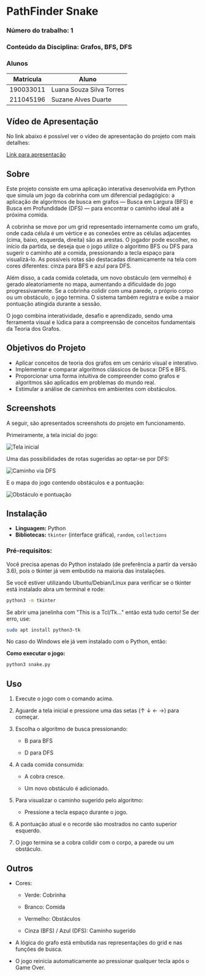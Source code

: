 # **PathFinder Snake**

### **Número do trabalho:** 1
### **Conteúdo da Disciplina:** Grafos, BFS, DFS

### **Alunos**

| Matrícula   | Aluno                                       |
|-------------|---------------------------------------------|
| 190033011   |  Luana Souza Silva Torres          |
| 211045196  | Suzane Alves Duarte        |

## **Vídeo de Apresentação**

No link abaixo é possível ver o vídeo de apresentação do projeto com mais detalhes:

[Link para apresentação](https://www.youtube.com/embed/imLMD2fo3sc?si=xgCoJPclccSGibXL)

## **Sobre**

Este projeto consiste em uma aplicação interativa desenvolvida em Python que simula um jogo da cobrinha com um diferencial pedagógico: a aplicação de algoritmos de busca em grafos — Busca em Largura (BFS) e Busca em Profundidade (DFS) — para encontrar o caminho ideal até a próxima comida.

A cobrinha se move por um grid representado internamente como um grafo, onde cada célula é um vértice e as conexões entre as células adjacentes (cima, baixo, esquerda, direita) são as arestas. O jogador pode escolher, no início da partida, se deseja que o jogo utilize o algoritmo BFS ou DFS para sugerir o caminho até a comida, pressionando a tecla espaço para visualizá-lo. As possíveis rotas são destacadas dinamicamente na tela com cores diferentes: cinza para BFS e azul para DFS.

Além disso, a cada comida coletada, um novo obstáculo (em vermelho) é gerado aleatoriamente no mapa, aumentando a dificuldade do jogo progressivamente. Se a cobrinha colidir com uma parede, o próprio corpo ou um obstáculo, o jogo termina. O sistema também registra e exibe a maior pontuação atingida durante a sessão.

O jogo combina interatividade, desafio e aprendizado, sendo uma ferramenta visual e lúdica para a compreensão de conceitos fundamentais da Teoria dos Grafos.

## Objetivos do Projeto
- Aplicar conceitos de teoria dos grafos em um cenário visual e interativo.
- Implementar e comparar algoritmos clássicos de busca: DFS e BFS.
- Proporcionar uma forma intuitiva de compreender como grafos e algoritmos são aplicados em problemas do mundo real.
- Estimular a análise de caminhos em ambientes com obstáculos.


## **Screenshots**

A seguir, são apresentados screenshots do projeto em funcionamento. 

Primeiramente, a tela inicial do jogo: 

![Tela inicial](assets/telaincial.png) 

Uma das possibilidades de rotas sugeridas ao optar-se por DFS: 

![Caminho via DFS](assets/dfs.png)  

E o mapa do jogo contendo obstáculos e a pontuação: 

![Obstáculo e pontuação](assets/obstaculos.png) 



## **Instalação**

- **Linguagem:** Python  
- **Bibliotecas:** `tkinter` (interface gráfica), `random`, `collections`

### **Pré-requisitos:**  

Você precisa apenas do Python instalado (de preferência a partir da versão 3.6), pois o tkinter já vem embutido na maioria das instalações. 

Se você estiver utilizando Ubuntu/Debian/Linux para verificar se o tkinter está instalado abra um terminal e rode:

```bash
python3 -m tkinter
```

Se abrir uma janelinha com "This is a Tcl/Tk..." então está tudo certo! Se der erro, use:

```bash
sudo apt install python3-tk
``` 

No caso do Windows ele já vem instalado com o Python, então: 

**Como executar o jogo:**
```bash
python3 snake.py
```


## **Uso**

1. Execute o jogo com o comando acima.

2. Aguarde a tela inicial e pressione uma das setas (↑ ↓ ← →) para começar.

3. Escolha o algoritmo de busca pressionando:

    - B para BFS

    - D para DFS

4. A cada comida consumida:

    - A cobra cresce.

    - Um novo obstáculo é adicionado.

5. Para visualizar o caminho sugerido pelo algoritmo:

    - Pressione a tecla espaço durante o jogo.

6. A pontuação atual e o recorde são mostrados no canto superior esquerdo.

7. O jogo termina se a cobra colidir com o corpo, a parede ou um obstáculo.

## **Outros**

- Cores:

    - Verde: Cobrinha

    - Branco: Comida

    - Vermelho: Obstáculos

    - Cinza (BFS) / Azul (DFS): Caminho sugerido

- A lógica do grafo está embutida nas representações do grid e nas funções de busca.

- O jogo reinicia automaticamente ao pressionar qualquer tecla após o Game Over.
